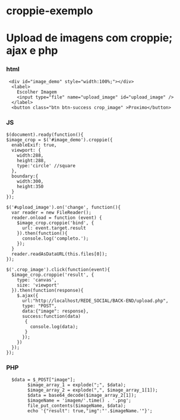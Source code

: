 # croppie-exemplo
<h1>Upload de imagens com croppie; ajax e php</h1>
  <h3>html</h3>
  
     <div id="image_demo" style="width:100%;"></div> 
      <label>
        Escolher Imagem
        <input type="file" name="upload_image" id="upload_image" />
      </label>
      <button class="btn btn-success crop_image" >Proximo</button>

  <h3>JS</h3>
  
    $(document).ready(function(){
    $image_crop = $('#image_demo').croppie({
      enableExif: true,
      viewport: {
        width:288,
        height:288,
        type:'circle' //square
      },
      boundary:{
        width:300,
        height:350
      }
    });

    $('#upload_image').on('change', function(){
      var reader = new FileReader();
      reader.onload = function (event) {
        $image_crop.croppie('bind', {
          url: event.target.result
        }).then(function(){
          console.log('completo.');
        });
      }
      reader.readAsDataURL(this.files[0]);
    });

    $('.crop_image').click(function(event){
      $image_crop.croppie('result', {
        type: 'canvas',
        size: 'viewport'
      }).then(function(response){
        $.ajax({
          url:"http://localhost/REDE_SOCIAL/BACK-END/upload.php",
          type: "POST",
          data:{"image": response},
          success:function(data)
           {
             console.log(data);
           }
          });
        })
      });
    });  
  
  <h3>PHP</h3>
  
  	  $data = $_POST["image"];
			$image_array_1 = explode(";", $data);    	
			$image_array_2 = explode(",", $image_array_1[1]);
			$data = base64_decode($image_array_2[1]);
			$imageName = 'imagem/'.time() . '.png';
			file_put_contents($imageName, $data);
			echo '{"result": true,"img":"'.$imageName.'"}';
